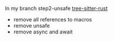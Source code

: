 
In my branch step2-unsafe [tree-sitter-rust](https://github.com/stormasm/tree-sitter-rust/tree/step2-unsafe)

* remove all references to macros
* remove unsafe
* remove async and await

